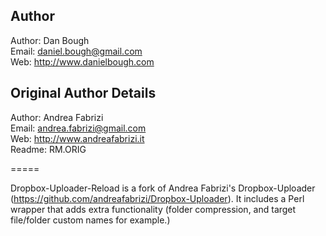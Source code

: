 Author
-
Author: Dan Bough  
Email:  daniel.bough@gmail.com  
Web:    http://www.danielbough.com  

Original Author Details  
-
Author: Andrea Fabrizi  
Email:  andrea.fabrizi@gmail.com  
Web:    http://www.andreafabrizi.it  
Readme:  RM.ORIG

=====

Dropbox-Uploader-Reload is a fork of Andrea Fabrizi's Dropbox-Uploader (https://github.com/andreafabrizi/Dropbox-Uploader).  It includes a Perl wrapper that adds extra functionality (folder compression, and target file/folder custom names for example.)